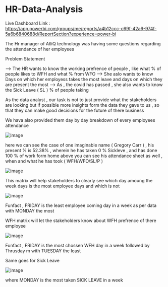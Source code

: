 # HR-Data-Analysis

Live Dashboard Link : https://app.powerbi.com/groups/me/reports/a4b12ccc-c69f-42a6-974f-5a6b6840688d/ReportSection?experience=power-bi

The Hr manager of AtliQ technology was having some questions regarding the attendance of her employees

Problem Statement 

--> The HR wants to know the working prefrence of people , like what % of people likes to WFH and what % from WFO 
--> She aslo wants to know Days on which her employess takes the most leave and days on which they are present the most 
--> As , the covid has passed , she also wants to know the Sick Leave ( SL ) % of people taking 

As the data analyst , our task is not to just provide what the stakeholders are looking but if possible more insights form the data
they gave to us , so that they can make good decisions for the future of there business 

We hava also provided them day by day breakdown of every employees attendance 

![image](https://github.com/askindiawhy/HR-Data-Analysis/assets/121374921/0eeaa2aa-ab6f-4d92-aa65-3c39a7afa526)

here we can see the case of one imaginable name ( Gregory Carr ) , his present % is 52.38% , wherein he has taken 0 % Sickleve , and has done 100 % of work form home 
above you can see his attendance sheet as well , when and what he has took ( WFH/WFO/SL/P )

![image](https://github.com/askindiawhy/HR-Data-Analysis/assets/121374921/ec02da29-f7f9-4e7f-b2cb-bcad4b68d798)

This matrix will help stakeholders to clearly see which day amoung the week days is the most employee days and which is not 

![image](https://github.com/askindiawhy/HR-Data-Analysis/assets/121374921/69242162-c68d-45e0-8a03-c54fa2003dd6)

Funfact , FRIDAY is the least employee coming day in a week as per data with MONDAY the most 

WFH matrix will let the stakeholders know about WFH prefrence of there employee 

![image](https://github.com/askindiawhy/HR-Data-Analysis/assets/121374921/91e7a652-da2d-4b17-8a92-1568d1649a41)

Funfact , FRIDAY is the most chossen WFH day in a week followed by Thrusday m with TUESDAY the least 

Same goes for Sick Leave 

![image](https://github.com/askindiawhy/HR-Data-Analysis/assets/121374921/9286bda9-d069-4050-9e51-8a978985e8e2)

where MONDAY is the most taken SICK LEAVE in a week 





